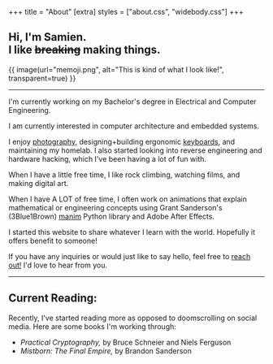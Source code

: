+++
title = "About"
[extra]
styles = ["about.css", "widebody.css"]
+++
<div id="about-header">

## Hi, I'm Samien.<br>I like <del class="glitched">breaking</del> <span class="highlight">making things.</span>
{{ image(url="memoji.png", alt="This is kind of what I look like!", transparent=true) }}
</div>

---
I'm currently working on my Bachelor's degree in <colorize class="hoverglitch">Electrical and Computer Engineering</colorize>.

I am currently interested in <colorize>computer architecture</colorize> and <colorize>embedded systems.</colorize>

I enjoy [photography](@/photography/index.md), designing+building ergonomic [keyboards](../tags/keyboards/), and maintaining my <colorize>homelab</colorize>. I also started looking into <colorize>reverse engineering</colorize> and <colorize>hardware hacking</colorize>, which I've been having a lot of fun with.

When I have a little free time, I like <colorize>rock climbing,</colorize> watching <colorize>films,</colorize> and making <colorize>digital art.</colorize>

When I have A LOT of free time, I often work on animations that explain mathematical or engineering concepts using Grant Sanderson's (3Blue1Brown) [manim](https://www.manim.community/) Python library and <colorize>Adobe After Effects.</colorize>

I started this website to share whatever I learn with the world. Hopefully it offers benefit to someone!

If you have any inquiries or would just like to say hello, feel free to [reach out!](../contact) I'd love to hear from you.

---
## Current Reading:
Recently, I've started reading more as opposed to doomscrolling on social media. Here are some books I'm working through:

- <colorize>*Practical Cryptography,*</colorize> by Bruce Schneier and Niels Ferguson
- <colorize>*Mistborn: The Final Empire,*</colorize> by Brandon Sanderson
